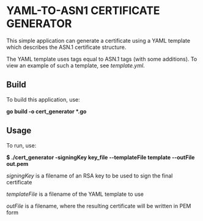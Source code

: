 # YAML-TO-ASN1 CERTIFICATE GENERATOR

This simple application can generate a certificate using a YAML template which describes the ASN.1 certificate structure.

The YAML template uses tags equal to ASN.1 tags (with some additions). 
To view an example of such a template, see *template.yml*.

## Build

To build this application, use:

__go build -o cert_generator *.go__

## Usage

To run, use:

__$ ./cert_generator -signingKey key_file --templateFile template --outFile out.pem__

*signingKey* is a filename of an RSA key to be used to sign the final certificate

*templateFile* is a filename of the YAML template to use

*outFile* is a filename, where the resulting certificate will be written in PEM form

 